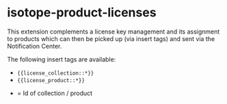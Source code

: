 # isotope-product-licenses

This extension complements a license key management and its assignment to products which can then be picked up (via insert tags) and sent via the Notification Center.

The following insert tags are available:
- `{{license_collection::*}}`
- `{{license_product::*}}`

* = Id of collection / product